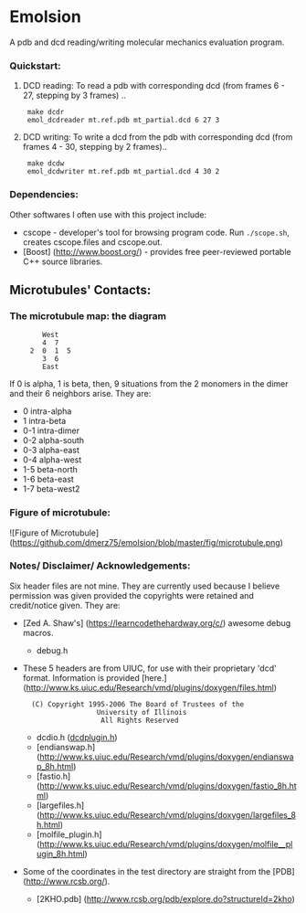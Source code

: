 # Emolsion
A pdb and dcd reading/writing molecular mechanics evaluation program.

### Quickstart:
1. DCD reading: To read a pdb with corresponding dcd (from frames 6 - 27, stepping by 3 frames) ..

        make dcdr
        emol_dcdreader mt.ref.pdb mt_partial.dcd 6 27 3

2. DCD writing: To write a dcd from the pdb with corresponding dcd (from frames 4 - 30,
stepping by 2 frames)..

        make dcdw
        emol_dcdwriter mt.ref.pdb mt_partial.dcd 4 30 2



### Dependencies:
Other softwares I often use with this project include:
* cscope - developer's tool for browsing program code. Run `./scope.sh`, creates cscope.files and cscope.out.
* [Boost] (http://www.boost.org/) - provides free peer-reviewed portable C++ source libraries.

## Microtubules' Contacts:
### The microtubule map: the diagram
            West
            4  7
         2  0  1  5
            3  6
            East

If 0 is alpha, 1 is beta, then, 9 situations from the 2 monomers in the dimer and their 6 neighbors arise.
They are:
* 0    intra-alpha
* 1    intra-beta
* 0-1  intra-dimer
* 0-2  alpha-south
* 0-3  alpha-east
* 0-4  alpha-west
* 1-5  beta-north
* 1-6  beta-east
* 1-7  beta-west2


### Figure of microtubule:
<!-- [[https://github.com/dmerz75/repository/blob/master/fig/microtubule.png|alt=octocat]] -->
![Figure of Microtubule]
(https://github.com/dmerz75/emolsion/blob/master/fig/microtubule.png)
<!-- (https://octodex.github.com/images/yaktocat.png) -->
<!-- [[https://github.com/dmerz75/emolsion/blob/master/fig/microtubule.png]] -->



### Notes/ Disclaimer/ Acknowledgements:
Six header files are not mine. They are currently used because I believe permission was given
provided the copyrights were retained and credit/notice given. They are:

* [Zed A. Shaw's] (https://learncodethehardway.org/c/) awesome debug macros.
  * debug.h
* These 5 headers are from UIUC, for use with their proprietary 'dcd' format. Information is
provided [here.] (http://www.ks.uiuc.edu/Research/vmd/plugins/doxygen/files.html)

        (C) Copyright 1995-2006 The Board of Trustees of the
                        University of Illinois
                         All Rights Reserved

  * dcdio.h ([dcdplugin.h](http://www.ks.uiuc.edu/Research/vmd/plugins/doxygen/dcdplugin_8c.html))
  * [endianswap.h] (http://www.ks.uiuc.edu/Research/vmd/plugins/doxygen/endianswap_8h.html)
  * [fastio.h] (http://www.ks.uiuc.edu/Research/vmd/plugins/doxygen/fastio_8h.html)
  * [largefiles.h] (http://www.ks.uiuc.edu/Research/vmd/plugins/doxygen/largefiles_8h.html)
  * [molfile_plugin.h] (http://www.ks.uiuc.edu/Research/vmd/plugins/doxygen/molfile__plugin_8h.html)

* Some of the coordinates in the test directory are straight from the [PDB] (http://www.rcsb.org/).
  * [2KHO.pdb] (http://www.rcsb.org/pdb/explore.do?structureId=2kho)
